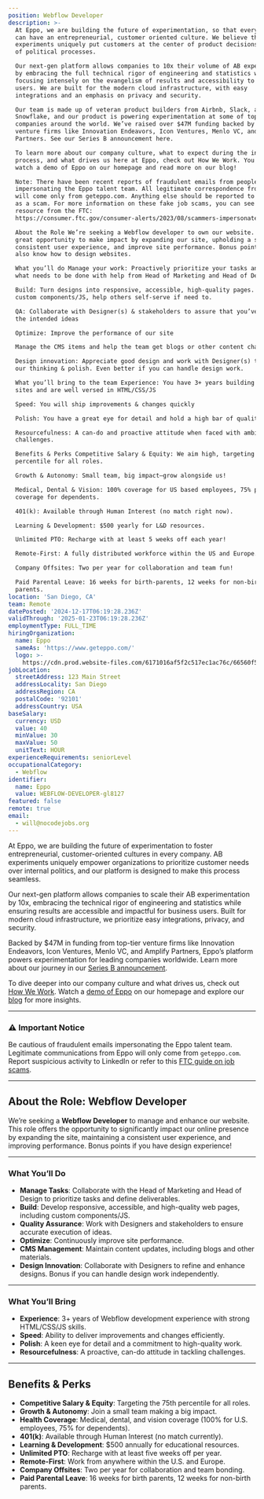 ```yaml
---
position: Webflow Developer
description: >-
  At Eppo, we are building the future of experimentation, so that every company
  can have an entrepreneurial, customer oriented culture. We believe that AB
  experiments uniquely put customers at the center of product decisions instead
  of political processes.

  Our next-gen platform allows companies to 10x their volume of AB experiments
  by embracing the full technical rigor of engineering and statistics while
  focusing intensely on the evangelism of results and accessibility to business
  users. We are built for the modern cloud infrastructure, with easy
  integrations and an emphasis on privacy and security.

  Our team is made up of veteran product builders from Airbnb, Slack, and
  Snowflake, and our product is powering experimentation at some of top
  companies around the world. We’ve raised over $47M funding backed by top-tier
  venture firms like Innovation Endeavors, Icon Ventures, Menlo VC, and Amplify
  Partners. See our Series B announcement here.

  To learn more about our company culture, what to expect during the interview
  process, and what drives us here at Eppo, check out How We Work. You can also
  watch a demo of Eppo on our homepage and read more on our blog!

  Note: There have been recent reports of fraudulent emails from people
  impersonating the Eppo talent team. All legitimate correspondence from Eppo
  will come only from geteppo.com. Anything else should be reported to LinkedIn
  as a scam. For more information on these fake job scams, you can see this
  resource from the FTC:
  https://consumer.ftc.gov/consumer-alerts/2023/08/scammers-impersonate-well-known-companies-recruit-fake-jobs-linkedin-and-other-job-platforms

  About the Role We’re seeking a Webflow developer to own our website. It’s a
  great opportunity to make impact by expanding our site, upholding a strong &
  consistent user experience, and improve site performance. Bonus points if you
  also know how to design websites.

  What you’ll do Manage your work: Proactively prioritize your tasks and define
  what needs to be done with help from Head of Marketing and Head of Design

  Build: Turn designs into responsive, accessible, high-quality pages. Build
  custom components/JS, help others self-serve if need to.

  QA: Collaborate with Designer(s) & stakeholders to assure that you’ve built to
  the intended ideas

  Optimize: Improve the performance of our site

  Manage the CMS items and help the team get blogs or other content changed

  Design innovation: Appreciate good design and work with Designer(s) to push
  our thinking & polish. Even better if you can handle design work.

  What you’ll bring to the team Experience: You have 3+ years building Webflow
  sites and are well versed in HTML/CSS/JS

  Speed: You will ship improvements & changes quickly

  Polish: You have a great eye for detail and hold a high bar of quality

  Resourcefulness: A can-do and proactive attitude when faced with ambiguous
  challenges.

  Benefits & Perks Competitive Salary & Equity: We aim high, targeting the 75th
  percentile for all roles.

  Growth & Autonomy: Small team, big impact—grow alongside us!

  Medical, Dental & Vision: 100% coverage for US based employees, 75% premium
  coverage for dependents.

  401(k): Available through Human Interest (no match right now).

  Learning & Development: $500 yearly for L&D resources.

  Unlimited PTO: Recharge with at least 5 weeks off each year!

  Remote-First: A fully distributed workforce within the US and Europe.

  Company Offsites: Two per year for collaboration and team fun!

  Paid Parental Leave: 16 weeks for birth-parents, 12 weeks for non-birth
  parents.
location: 'San Diego, CA'
team: Remote
datePosted: '2024-12-17T06:19:28.236Z'
validThrough: '2025-01-23T06:19:28.236Z'
employmentType: FULL_TIME
hiringOrganization:
  name: Eppo
  sameAs: 'https://www.geteppo.com/'
  logo: >-
    https://cdn.prod.website-files.com/6171016af5f2c517ec1ac76c/66560f5252e5a5a68f9c0d29_eppo-logo.svg
jobLocation:
  streetAddress: 123 Main Street
  addressLocality: San Diego
  addressRegion: CA
  postalCode: '92101'
  addressCountry: USA
baseSalary:
  currency: USD
  value: 40
  minValue: 30
  maxValue: 50
  unitText: HOUR
experienceRequirements: seniorLevel
occupationalCategory:
  - Webflow
identifier:
  name: Eppo
  value: WEBFLOW-DEVELOPER-gl8127
featured: false
remote: true
email:
  - will@nocodejobs.org
---
```



At Eppo, we are building the future of experimentation to foster entrepreneurial, customer-oriented cultures in every company. AB experiments uniquely empower organizations to prioritize customer needs over internal politics, and our platform is designed to make this process seamless.  

Our next-gen platform allows companies to scale their AB experimentation by 10x, embracing the technical rigor of engineering and statistics while ensuring results are accessible and impactful for business users. Built for modern cloud infrastructure, we prioritize easy integrations, privacy, and security.  

Backed by $47M in funding from top-tier venture firms like Innovation Endeavors, Icon Ventures, Menlo VC, and Amplify Partners, Eppo’s platform powers experimentation for leading companies worldwide. Learn more about our journey in our [Series B announcement](#).  

To dive deeper into our company culture and what drives us, check out [How We Work](#). Watch a [demo of Eppo](#) on our homepage and explore our [blog](#) for more insights.  

---

### ⚠️ **Important Notice**  
Be cautious of fraudulent emails impersonating the Eppo talent team. Legitimate communications from Eppo will only come from `geteppo.com`. Report suspicious activity to LinkedIn or refer to this [FTC guide on job scams](https://consumer.ftc.gov/consumer-alerts/2023/08/scammers-impersonate-well-known-companies-recruit-fake-jobs-linkedin-and-other-job-platforms).  

---

## About the Role: Webflow Developer  

We’re seeking a **Webflow Developer** to manage and enhance our website. This role offers the opportunity to significantly impact our online presence by expanding the site, maintaining a consistent user experience, and improving performance. Bonus points if you have design experience!  

---

### What You’ll Do  

- **Manage Tasks**: Collaborate with the Head of Marketing and Head of Design to prioritize tasks and define deliverables.  
- **Build**: Develop responsive, accessible, and high-quality web pages, including custom components/JS.  
- **Quality Assurance**: Work with Designers and stakeholders to ensure accurate execution of ideas.  
- **Optimize**: Continuously improve site performance.  
- **CMS Management**: Maintain content updates, including blogs and other materials.  
- **Design Innovation**: Collaborate with Designers to refine and enhance designs. Bonus if you can handle design work independently.  

---

### What You’ll Bring  

- **Experience**: 3+ years of Webflow development experience with strong HTML/CSS/JS skills.  
- **Speed**: Ability to deliver improvements and changes efficiently.  
- **Polish**: A keen eye for detail and a commitment to high-quality work.  
- **Resourcefulness**: A proactive, can-do attitude in tackling challenges.  

---

## Benefits & Perks  

- **Competitive Salary & Equity**: Targeting the 75th percentile for all roles.  
- **Growth & Autonomy**: Join a small team making a big impact.  
- **Health Coverage**: Medical, dental, and vision coverage (100% for U.S. employees, 75% for dependents).  
- **401(k)**: Available through Human Interest (no match currently).  
- **Learning & Development**: $500 annually for educational resources.  
- **Unlimited PTO**: Recharge with at least five weeks off per year.  
- **Remote-First**: Work from anywhere within the U.S. and Europe.  
- **Company Offsites**: Two per year for collaboration and team bonding.  
- **Paid Parental Leave**: 16 weeks for birth parents, 12 weeks for non-birth parents.  
